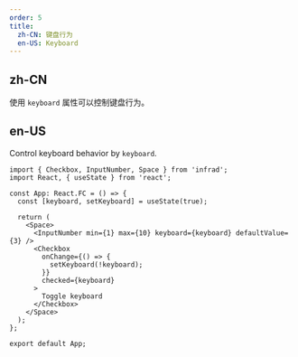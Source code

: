 ```yaml
---
order: 5
title:
  zh-CN: 键盘行为
  en-US: Keyboard
---
```


## zh-CN

使用 `keyboard` 属性可以控制键盘行为。

## en-US

Control keyboard behavior by `keyboard`.

```tsx
import { Checkbox, InputNumber, Space } from 'infrad';
import React, { useState } from 'react';

const App: React.FC = () => {
  const [keyboard, setKeyboard] = useState(true);

  return (
    <Space>
      <InputNumber min={1} max={10} keyboard={keyboard} defaultValue={3} />
      <Checkbox
        onChange={() => {
          setKeyboard(!keyboard);
        }}
        checked={keyboard}
      >
        Toggle keyboard
      </Checkbox>
    </Space>
  );
};

export default App;
```
